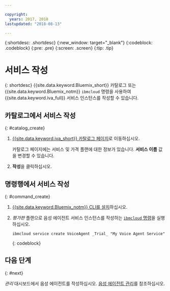 ```yaml
---

copyright:
  years: 2017, 2018
lastupdated: "2018-08-13"

---
```


{:shortdesc: .shortdesc}
{:new_window: target="_blank"}
{:codeblock: .codeblock}
{:pre: .pre}
{:screen: .screen}
{:tip: .tip}


# 서비스 작성

{: shortdesc}
{{site.data.keyword.Bluemix_short}} 카탈로그 또는 {{site.data.keyword.Bluemix_notm}} `ibmcloud` 명령을 사용하여 {{site.data.keyword.iva_full}} 서비스 인스턴스를 작성할 수 있습니다.

## 카탈로그에서 서비스 작성
{: #catalog_create}

1. [{{site.data.keyword.iva_short}} 카탈로그 페이지](https://console.bluemix.net/catalog/services/voice-agent-with-watson)로 이동하십시오.

   카탈로그 페이지에는 서비스 및 가격 플랜에 대한 정보가 있습니다. **서비스 이름** 값을 변경할 수 있습니다.

2. **작성**을 클릭하십시오.

## 명령행에서 서비스 작성
{: #command_create}

1. [{{site.data.keyword.Bluemix_notm}} CLI를 설치](../../cli/index.html#overview)하십시오.

2. _평가판_ 플랜으로 음성 에이전트 서비스 인스턴스를 작성하는 [`ibmcloud` 명령](../../cli/idt/commands.html#idt-cli)을 실행하십시오.

   ```
   ibmcloud service create VoiceAgent _Trial_ "My Voice Agent Service"
   ```
   {: codeblock}

## 다음 단계
{: #next}

_관리_ 대시보드에서 음성 에이전트를 작성하십시오. [음성 에이전트 관리](managing.html)를 참조하십시오.
